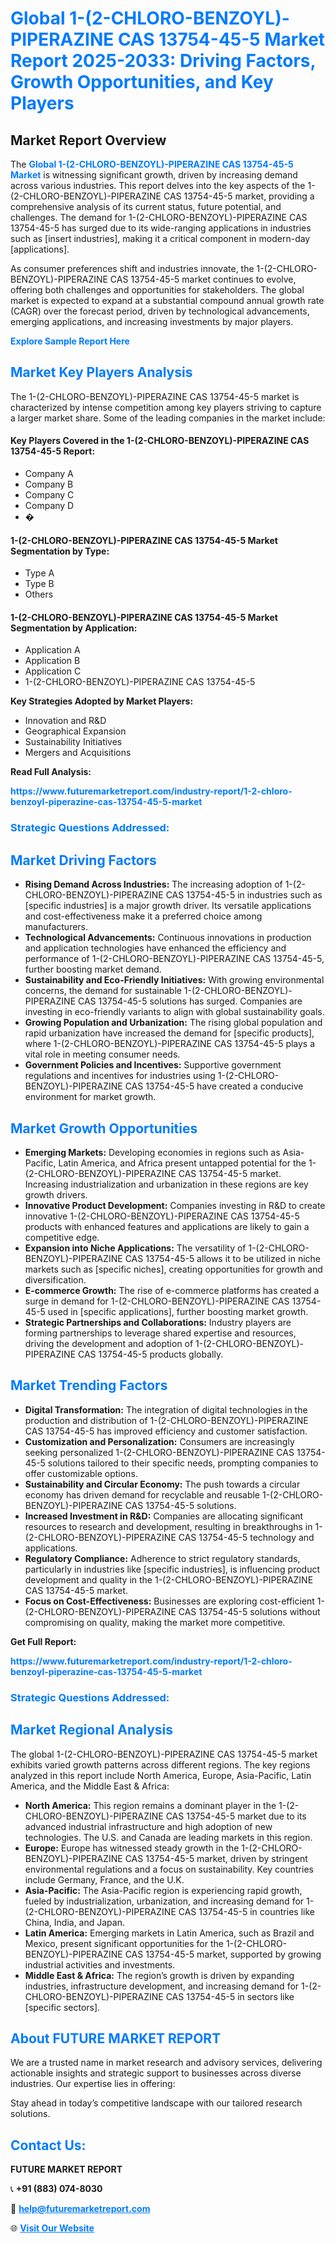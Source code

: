 <h1 style="color: #007BFF;">Global 1-(2-CHLORO-BENZOYL)-PIPERAZINE CAS 13754-45-5 Market Report 2025-2033: Driving Factors, Growth Opportunities, and Key Players</h1>

<section id="overview">
<h2>Market Report Overview</h2>
<p>The <a href="https://www.futuremarketreport.com/industry-report/1-2-chloro-benzoyl-piperazine-cas-13754-45-5-market" style="color: #007BFF; text-decoration: none;"><strong>Global 1-(2-CHLORO-BENZOYL)-PIPERAZINE CAS 13754-45-5 Market</strong></a> is witnessing significant growth, driven by increasing demand across various industries. This report delves into the key aspects of the 1-(2-CHLORO-BENZOYL)-PIPERAZINE CAS 13754-45-5 market, providing a comprehensive analysis of its current status, future potential, and challenges. The demand for 1-(2-CHLORO-BENZOYL)-PIPERAZINE CAS 13754-45-5 has surged due to its wide-ranging applications in industries such as [insert industries], making it a critical component in modern-day [applications].</p>
<p>As consumer preferences shift and industries innovate, the 1-(2-CHLORO-BENZOYL)-PIPERAZINE CAS 13754-45-5 market continues to evolve, offering both challenges and opportunities for stakeholders. The global market is expected to expand at a substantial compound annual growth rate (CAGR) over the forecast period, driven by technological advancements, emerging applications, and increasing investments by major players.</p>
</section>

<section id="overview">
<p><a href="https://www.futuremarketreport.com/request-sample/reportId=111156" style="color: #007BFF; text-decoration: none;"><strong>Explore Sample Report Here</strong></a></p>
</section>

<section id="key-players">
<h2 style="color: #007BFF;">Market Key Players Analysis</h2>
<p>The 1-(2-CHLORO-BENZOYL)-PIPERAZINE CAS 13754-45-5 market is characterized by intense competition among key players striving to capture a larger market share. Some of the leading companies in the market include:</p>
<h4>Key Players Covered in the 1-(2-CHLORO-BENZOYL)-PIPERAZINE CAS 13754-45-5 Report:</h4>
<ul><li>Company A</li><li>Company B</li><li>Company C</li><li>Company D</li><li>�</li></ul>
<h4>1-(2-CHLORO-BENZOYL)-PIPERAZINE CAS 13754-45-5 Market Segmentation by Type:</h4>
<ul><li>Type A</li><li>Type B</li><li>Others</li></ul>

<h4>1-(2-CHLORO-BENZOYL)-PIPERAZINE CAS 13754-45-5 Market Segmentation by Application:</h4>
<ul><li>Application A</li><li>Application B</li><li>Application C</li><li>1-(2-CHLORO-BENZOYL)-PIPERAZINE CAS 13754-45-5</li></ul>
<p><strong>Key Strategies Adopted by Market Players:</strong></p>
<ul>
<li>Innovation and R&D</li>
<li>Geographical Expansion</li>
<li>Sustainability Initiatives</li>
<li>Mergers and Acquisitions</li>
</ul>
</section>

<section>
<p><strong>Read Full Analysis: </strong></p><a href="https://www.futuremarketreport.com/industry-report/1-2-chloro-benzoyl-piperazine-cas-13754-45-5-market" style="color: #007BFF; text-decoration: none;"><strong>https://www.futuremarketreport.com/industry-report/1-2-chloro-benzoyl-piperazine-cas-13754-45-5-market</strong></a>
<h3 style="color: #007BFF;">Strategic Questions Addressed:</h3>
</section>

<section id="driving-factors">
<h2 style="color: #007BFF;">Market Driving Factors</h2>
<ul>
<li><strong>Rising Demand Across Industries:</strong> The increasing adoption of 1-(2-CHLORO-BENZOYL)-PIPERAZINE CAS 13754-45-5 in industries such as [specific industries] is a major growth driver. Its versatile applications and cost-effectiveness make it a preferred choice among manufacturers.</li>
<li><strong>Technological Advancements:</strong> Continuous innovations in production and application technologies have enhanced the efficiency and performance of 1-(2-CHLORO-BENZOYL)-PIPERAZINE CAS 13754-45-5, further boosting market demand.</li>
<li><strong>Sustainability and Eco-Friendly Initiatives:</strong> With growing environmental concerns, the demand for sustainable 1-(2-CHLORO-BENZOYL)-PIPERAZINE CAS 13754-45-5 solutions has surged. Companies are investing in eco-friendly variants to align with global sustainability goals.</li>
<li><strong>Growing Population and Urbanization:</strong> The rising global population and rapid urbanization have increased the demand for [specific products], where 1-(2-CHLORO-BENZOYL)-PIPERAZINE CAS 13754-45-5 plays a vital role in meeting consumer needs.</li>
<li><strong>Government Policies and Incentives:</strong> Supportive government regulations and incentives for industries using 1-(2-CHLORO-BENZOYL)-PIPERAZINE CAS 13754-45-5 have created a conducive environment for market growth.</li>
</ul>
</section>

<section id="growth-opportunities">
<h2 style="color: #007BFF;">Market Growth Opportunities</h2>
<ul>
<li><strong>Emerging Markets:</strong> Developing economies in regions such as Asia-Pacific, Latin America, and Africa present untapped potential for the 1-(2-CHLORO-BENZOYL)-PIPERAZINE CAS 13754-45-5 market. Increasing industrialization and urbanization in these regions are key growth drivers.</li>
<li><strong>Innovative Product Development:</strong> Companies investing in R&D to create innovative 1-(2-CHLORO-BENZOYL)-PIPERAZINE CAS 13754-45-5 products with enhanced features and applications are likely to gain a competitive edge.</li>
<li><strong>Expansion into Niche Applications:</strong> The versatility of 1-(2-CHLORO-BENZOYL)-PIPERAZINE CAS 13754-45-5 allows it to be utilized in niche markets such as [specific niches], creating opportunities for growth and diversification.</li>
<li><strong>E-commerce Growth:</strong> The rise of e-commerce platforms has created a surge in demand for 1-(2-CHLORO-BENZOYL)-PIPERAZINE CAS 13754-45-5 used in [specific applications], further boosting market growth.</li>
<li><strong>Strategic Partnerships and Collaborations:</strong> Industry players are forming partnerships to leverage shared expertise and resources, driving the development and adoption of 1-(2-CHLORO-BENZOYL)-PIPERAZINE CAS 13754-45-5 products globally.</li>
</ul>
</section>

<section id="trending-factors">
<h2 style="color: #007BFF;">Market Trending Factors</h2>
<ul>
<li><strong>Digital Transformation:</strong> The integration of digital technologies in the production and distribution of 1-(2-CHLORO-BENZOYL)-PIPERAZINE CAS 13754-45-5 has improved efficiency and customer satisfaction.</li>
<li><strong>Customization and Personalization:</strong> Consumers are increasingly seeking personalized 1-(2-CHLORO-BENZOYL)-PIPERAZINE CAS 13754-45-5 solutions tailored to their specific needs, prompting companies to offer customizable options.</li>
<li><strong>Sustainability and Circular Economy:</strong> The push towards a circular economy has driven demand for recyclable and reusable 1-(2-CHLORO-BENZOYL)-PIPERAZINE CAS 13754-45-5 solutions.</li>
<li><strong>Increased Investment in R&D:</strong> Companies are allocating significant resources to research and development, resulting in breakthroughs in 1-(2-CHLORO-BENZOYL)-PIPERAZINE CAS 13754-45-5 technology and applications.</li>
<li><strong>Regulatory Compliance:</strong> Adherence to strict regulatory standards, particularly in industries like [specific industries], is influencing product development and quality in the 1-(2-CHLORO-BENZOYL)-PIPERAZINE CAS 13754-45-5 market.</li>
<li><strong>Focus on Cost-Effectiveness:</strong> Businesses are exploring cost-efficient 1-(2-CHLORO-BENZOYL)-PIPERAZINE CAS 13754-45-5 solutions without compromising on quality, making the market more competitive.</li>
</ul>
</section>

<section>
<p><strong>Get Full Report: </strong></p><a href="https://www.futuremarketreport.com/industry-report/1-2-chloro-benzoyl-piperazine-cas-13754-45-5-market" style="color: #007BFF; text-decoration: none;"><strong>https://www.futuremarketreport.com/industry-report/1-2-chloro-benzoyl-piperazine-cas-13754-45-5-market</strong></a>
<h3 style="color: #007BFF;">Strategic Questions Addressed:</h3>
</section>


<section id="regional-analysis">
<h2 style="color: #007BFF;">Market Regional Analysis</h2>
<p>The global 1-(2-CHLORO-BENZOYL)-PIPERAZINE CAS 13754-45-5 market exhibits varied growth patterns across different regions. The key regions analyzed in this report include North America, Europe, Asia-Pacific, Latin America, and the Middle East & Africa:</p>
<ul>
<li><strong>North America:</strong> This region remains a dominant player in the 1-(2-CHLORO-BENZOYL)-PIPERAZINE CAS 13754-45-5 market due to its advanced industrial infrastructure and high adoption of new technologies. The U.S. and Canada are leading markets in this region.</li>
<li><strong>Europe:</strong> Europe has witnessed steady growth in the 1-(2-CHLORO-BENZOYL)-PIPERAZINE CAS 13754-45-5 market, driven by stringent environmental regulations and a focus on sustainability. Key countries include Germany, France, and the U.K.</li>
<li><strong>Asia-Pacific:</strong> The Asia-Pacific region is experiencing rapid growth, fueled by industrialization, urbanization, and increasing demand for 1-(2-CHLORO-BENZOYL)-PIPERAZINE CAS 13754-45-5 in countries like China, India, and Japan.</li>
<li><strong>Latin America:</strong> Emerging markets in Latin America, such as Brazil and Mexico, present significant opportunities for the 1-(2-CHLORO-BENZOYL)-PIPERAZINE CAS 13754-45-5 market, supported by growing industrial activities and investments.</li>
<li><strong>Middle East & Africa:</strong> The region’s growth is driven by expanding industries, infrastructure development, and increasing demand for 1-(2-CHLORO-BENZOYL)-PIPERAZINE CAS 13754-45-5 in sectors like [specific sectors].</li>
</ul>
</section>

<footer>
<h2 style="color: #007BFF;">About FUTURE MARKET REPORT</h2>
<p>We are a trusted name in market research and advisory services, delivering actionable insights and strategic support to businesses across diverse industries. Our expertise lies in offering:</p>

<p>Stay ahead in today’s competitive landscape with our tailored research solutions.</p>

<h2 style="color: #007BFF;">Contact Us:</h2>
<p><strong>FUTURE MARKET REPORT</strong></p>
<p>📞 <strong>+91 (883) 074-8030</strong></p>
<p>📧 <strong><a href="mailto:help@futuremarketreport.com" style="color: #007BFF;">help@futuremarketreport.com</a></strong></p>
<p>🌐 <strong><a href="https://www.futuremarketreport.com/" style="color: #007BFF;">Visit Our Website</a></strong></p>
</footer>